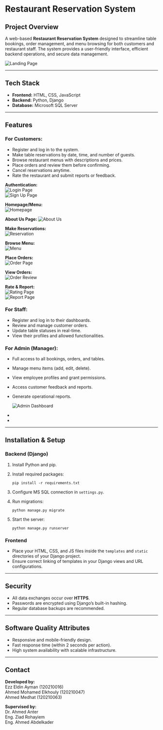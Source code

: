 # Restaurant Reservation System

## Project Overview

A web-based **Restaurant Reservation System** designed to streamline table bookings, order management, and menu browsing for both customers and restaurant staff. The system provides a user-friendly interface, efficient backend operations, and secure data management.

![Landing Page](https://github.com/ahmedelkhouly59/Restaurant_Reservation_System/blob/c1afd478d1f1c98464eb12b5ee35ea76af827afc/WEBSITE%20IMAGES/1.jpg?raw=true)

---

## Tech Stack

- **Frontend:** HTML, CSS, JavaScript  
- **Backend:** Python, Django  
- **Database:** Microsoft SQL Server  

---

## Features

### For Customers:

- Register and log in to the system.
- Make table reservations by date, time, and number of guests.
- Browse restaurant menus with descriptions and prices.
- Place orders and review them before confirming.
- Cancel reservations anytime.
- Rate the restaurant and submit reports or feedback.

**Authentication:**  
![Login Page](https://github.com/ahmedelkhouly59/Restaurant_Reservation_System/blob/c1afd478d1f1c98464eb12b5ee35ea76af827afc/WEBSITE%20IMAGES/3.jpg?raw=true)  
![Sign Up Page](https://github.com/ahmedelkhouly59/Restaurant_Reservation_System/blob/c1afd478d1f1c98464eb12b5ee35ea76af827afc/WEBSITE%20IMAGES/2.jpg?raw=true)

**Homepage/Menu:**  
![Homepage](https://github.com/ahmedelkhouly59/Restaurant_Reservation_System/blob/c1afd478d1f1c98464eb12b5ee35ea76af827afc/WEBSITE%20IMAGES/4.jpg?raw=true)


**About Us Page:**
![About Us](https://github.com/ahmedelkhouly59/Restaurant_Reservation_System/blob/f67be4c71913336bc87ac29f6b597465c894c115/WEBSITE%20IMAGES/6.jpg?raw=true)



**Make Reservations:**  
![Reservation](https://github.com/ahmedelkhouly59/Restaurant_Reservation_System/blob/c1afd478d1f1c98464eb12b5ee35ea76af827afc/WEBSITE%20IMAGES/8.jpg?raw=true)

**Browse Menu:**  
![Menu](https://github.com/ahmedelkhouly59/Restaurant_Reservation_System/blob/c1afd478d1f1c98464eb12b5ee35ea76af827afc/WEBSITE%20IMAGES/7.jpg?raw=true)

**Place Orders:**  
![Order Page](https://github.com/ahmedelkhouly59/Restaurant_Reservation_System/blob/c1afd478d1f1c98464eb12b5ee35ea76af827afc/WEBSITE%20IMAGES/9.jpg?raw=true)

**View Orders:**  
![Order Review](https://github.com/ahmedelkhouly59/Restaurant_Reservation_System/blob/c1afd478d1f1c98464eb12b5ee35ea76af827afc/WEBSITE%20IMAGES/10.jpg?raw=true)

**Rate & Report:**  
![Rating Page](https://github.com/ahmedelkhouly59/Restaurant_Reservation_System/blob/c1afd478d1f1c98464eb12b5ee35ea76af827afc/WEBSITE%20IMAGES/11.jpg?raw=true)  
![Report Page](https://github.com/ahmedelkhouly59/Restaurant_Reservation_System/blob/c1afd478d1f1c98464eb12b5ee35ea76af827afc/WEBSITE%20IMAGES/12.jpg?raw=true)

### For Staff:

- Register and log in to their dashboards.
- Review and manage customer orders.
- Update table statuses in real-time.
- View their profiles and allowed functionalities.

### For Admin (Manager):

- Full access to all bookings, orders, and tables.
- Manage menu items (add, edit, delete).
- View employee profiles and grant permissions.
- Access customer feedback and reports.
- Generate operational reports.

  ![Admin Dashboard](https://github.com/ahmedelkhouly59/Restaurant_Reservation_System/blob/46ada3ea2937086ecdb5e20bf576fc6e4bfb603a/WEBSITE%20IMAGES/AdminDashboard.jpg?raw=true)




- 

- 

---

## Installation & Setup

### Backend (Django)

1. Install Python and pip.
2. Install required packages:

   ```
   pip install -r requirements.txt
   ```
3. Configure MS SQL connection in `settings.py`.
4. Run migrations:
   ```
   python manage.py migrate
   ```
5. Start the server:
   ```
   python manage.py runserver
   ```

### Frontend

- Place your HTML, CSS, and JS files inside the `templates` and `static` directories of your Django project.
- Ensure correct linking of templates in your Django views and URL configurations.

---

## Security

- All data exchanges occur over **HTTPS**.
- Passwords are encrypted using Django’s built-in hashing.
- Regular database backups are recommended.

---

## Software Quality Attributes

- Responsive and mobile-friendly design.
- Fast response time (within 2 seconds per action).
- High system availability with scalable infrastructure.

---

## Contact

**Developed by:**  
Ezz Eldin Ayman (120210016)  
Ahmed Mohamed Elkhouly (120210047)  
Ahmed Medhat (120210063)

**Supervised by:**  
Dr. Ahmed Anter  
Eng. Ziad Rohayiem  
Eng. Ahmed Abdelkader
